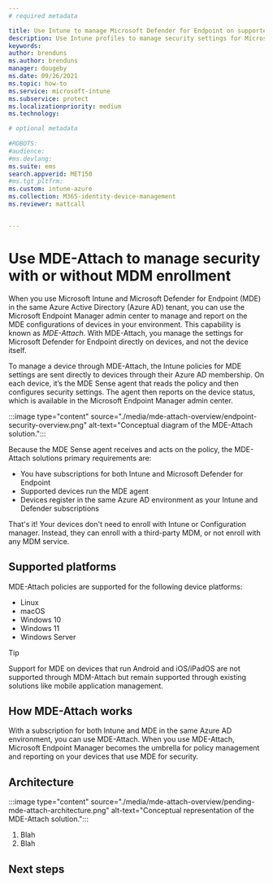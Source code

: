 ```yaml
---
# required metadata

title: Use Intune to manage Microsoft Defender for Endpoint on supported devices
description: Use Intune profiles to manage security settings for Microsoft Defender for Endpoint for devices that register in your Azure Active Directory. 
keywords:
author: brenduns
ms.author: brenduns
manager: dougeby
ms.date: 09/26/2021
ms.topic: how-to
ms.service: microsoft-intune
ms.subservice: protect
ms.localizationpriority: medium
ms.technology:

# optional metadata
 
#ROBOTS:
#audience:
#ms.devlang:
ms.suite: ems
search.appverid: MET150
#ms.tgt_pltfrm:
ms.custom: intune-azure
ms.collection: M365-identity-device-management
ms.reviewer: mattcall


---
```

<!-- Release branch: release-mde-integration. Draft and scope in progress. Place images in ./media/mde-attach-overview folder.  -->


# Use MDE-Attach to manage security with or without MDM enrollment

<!-- alternate title ideas?  Maybe:  # Manage Microsoft Defender for Endpoint on devices with or without MDM enrollment -->

When you use Microsoft Intune and Microsoft Defender for Endpoint (MDE) in the same Azure Active Directory (Azure AD) tenant, you can use the Microsoft Endpoint Manager admin center to manage and report on the MDE configurations of devices in your environment. This capability is known as *MDE-Attach*. With MDE-Attach, you manage the settings for Microsoft Defender for Endpoint directly on devices, and not the device itself.

To manage a device through MDE-Attach, the Intune policies for MDE settings are sent directly to devices through their Azure AD membership. On each device, it’s the MDE Sense agent that reads the policy and then configures security settings. The agent then reports on the device status, which is available in the Microsoft Endpoint Manager admin center.

<!-- Placeholder image follows -->
:::image type="content" source="./media/mde-attach-overview/endpoint-security-overview.png" alt-text="Conceptual diagram of the MDE-Attach solution.":::

Because the MDE Sense agent receives and acts on the policy, the MDE-Attach solutions primary requirements are:

- You have subscriptions for both Intune and Microsoft Defender for Endpoint
- Supported devices run the MDE agent
- Devices register in the same Azure AD environment as your Intune and Defender subscriptions

That's it! Your devices don't need to enroll with Intune or Configuration manager. Instead, they can enroll with a third-party MDM, or not enroll with any MDM service.

## Supported platforms

MDE-Attach policies are supported for the following device platforms:

- Linux
- macOS
- Windows 10
- Windows 11
- Windows Server

> [!TIP]
> Support for MDE on devices that run Android and iOS/iPadOS are not supported through MDM-Attach but remain supported through existing solutions like mobile application management.

## How MDE-Attach works

With a subscription for both Intune and MDE in the same Azure AD environment, you can use MDE-Attach. When you use MDE-Attach, Microsoft Endpoint Manager becomes the umbrella for policy management and reporting on your devices that use MDE for security.

## Architecture
<!-- Placeholder image follows. Use of AAD and MEM for Azure AD and Microsoft Endpoint Manager must be fixed for use in docs -->
:::image type="content" source="./media/mde-attach-overview/pending-mde-attach-architecture.png" alt-text="Conceptual representation of the MDE-Attach solution.":::

1. Blah
2. Blah
<!-- for Localization, the more text we can add outside the image, the better --> 

## Next steps

